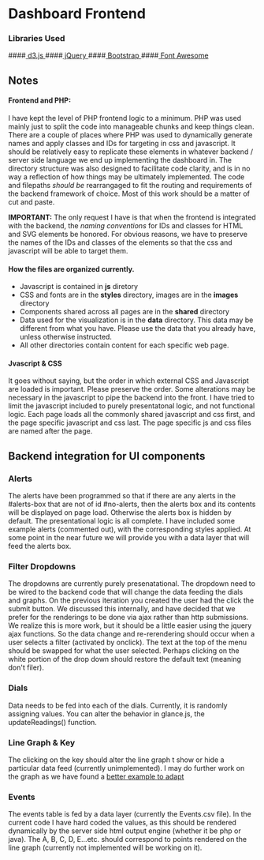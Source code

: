 Dashboard Frontend
==================

### Libraries Used

####[ d3.js        ]( http://d3js.org/ )
####[ jQuery       ]( http://api.jquery.com/ )
####[ Bootstrap    ]( http://twitter.github.com/bootstrap/ )
####[ Font Awesome ]( http://fortawesome.github.com/Font-Awesome/ ) 

Notes
-----

#### Frontend and PHP: 
I have kept the level of PHP frontend logic to a minimum. PHP was used mainly just to split the code into manageable chunks and keep things clean. There are a couple of places where PHP was used to dynamically generate names and apply classes and IDs for targeting in css and javascript. It should be relatively easy to replicate these elements in whatever backend / server side language we end up implementing the dashboard in. The directory structure was also designed to facilitate code clarity, and is in no way a reflection of how things may be ultimately implemented. The code and filepaths *should be* rearrangaged to fit the routing and requirements of the backend framework of choice. Most of this work should be a matter of cut and paste.

**IMPORTANT:** The only request I have is that when the frontend is integrated with the backend, the *naming conventions* for IDs and classes for HTML and SVG elements be honored. For obvious reasons, we have to preserve the names of the IDs and classes of the elements so that the css and javascript will be able to target them.

#### How the files are organized currently.
* Javascript is contained in **js** diretory
* CSS and fonts are in the **styles** directory, images are in the **images** directory
* Components shared across all pages are in the **shared** directory
* Data used for the visualization is in the **data** directory. This data may be different from what you have. Please use the data that you already have, unless otherwise instructed.
* All other directories contain content for each specific web page.

#### Jvascript & CSS
It goes without saying, but the order in which external CSS and Javascript are loaded is important. Please preserve the order. Some alterations may be necessary in the javascript to pipe the backend into the front. I have tried to limit the javascript included to purely presentatonal logic, and not functional logic. Each page loads all the commonly shared javascript and css first, and the page specific javascript and css last. The page specific js and css files are named after the page. 


Backend integration for UI components
-------------------------------------

### Alerts
The alerts have been programmed so that if there are any alerts in the #alerts-box that are not of id #no-alerts, then the alerts box and its contents will be displayed on page load. Otherwise the alerts box is hidden by default. The presentational logic is all complete. I have included some example alerts (commented out), with the corresponding styles applied. At some point in the near future we will provide you with a data layer that will feed the alerts box.

### Filter Dropdowns
The dropdowns are currently purely presenatational. The dropdown need to be wired to the backend code that will change the data feeding the dials and graphs. On the previous iteration you created the user had the click the submit button. We discussed this internally, and have decided that we prefer for the renderings to be done via ajax rather than http submissions. We realize this is more work, but it should be a little easier using the jquery ajax functions. So the data change and re-rerendering should occur when a user selects a filter (activated by onclick). The text at the top of the menu should be swapped for what the user selected. Perhaps clicking on the white portion of the drop down should restore the default text (meaning don't filer).


### Dials
Data needs to be fed into each of the dials. Currently, it is randomly assigning values. You can alter the behavior in glance.js, the updateReadings() function.

### Line Graph & Key
The clicking on the key should alter the line graph t show or hide a particular data feed (currently unimplemented).
I may do further work on the graph as we have found a [ better example to adapt ](http://bl.ocks.org/bobmonteverde/2070123) 


### Events
The events table is fed by a data layer (currently the Events.csv file). In the current code I have hard coded the values, as this should be rendered dynamically by the server side html output engine (whether it be php or java). The A, B, C, D, E...etc. should correspond to points rendered on the line graph (currently not implemented will be working on it).
